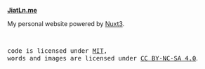 **[JiatLn.me](https://jiatln.netlify.app)**

My personal website powered by [Nuxt3](https://nuxt.com).

<br>

<samp>code is licensed under <a href='./LICENSE'>MIT</a>,<br> words and images are licensed under <a href='https://creativecommons.org/licenses/by-nc-sa/4.0/'>CC BY-NC-SA 4.0</a></samp>.
